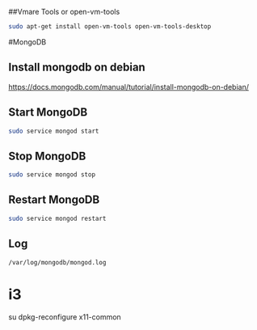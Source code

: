 ##Vmare Tools or open-vm-tools

```bash
sudo apt-get install open-vm-tools open-vm-tools-desktop
```

#MongoDB

## Install mongodb on debian
https://docs.mongodb.com/manual/tutorial/install-mongodb-on-debian/

## Start MongoDB
```bash
sudo service mongod start
```
## Stop MongoDB
```bash
sudo service mongod stop
```
## Restart MongoDB
```bash
sudo service mongod restart
```
## Log
```
/var/log/mongodb/mongod.log
```


# i3 

su
dpkg-reconfigure x11-common
